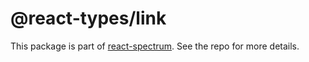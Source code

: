 # @react-types/link

This package is part of [react-spectrum](https://gitlab.com/watheia/spectrum). See the repo for more details.
